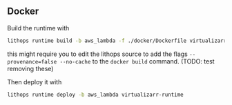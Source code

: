 ## Docker

Build the runtime with 

```bash
lithops runtime build -b aws_lambda -f ./docker/Dockerfile virtualizarr-runtime
```

this might require you to edit the lithops source to add the flags `--provenance=false --no-cache` to the `docker build` command. (TODO: test removing these)

Then deploy it with

```bash
lithops runtime deploy -b aws_lambda virtualizarr-runtime
```
